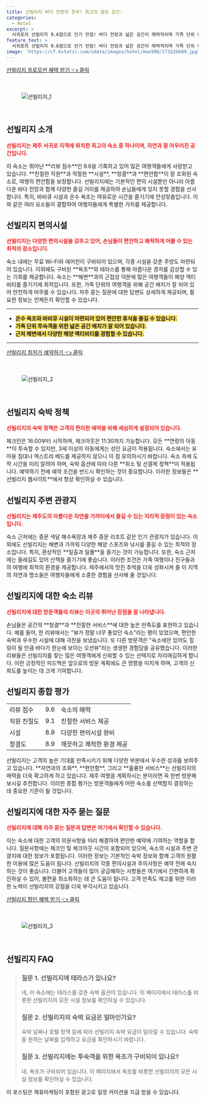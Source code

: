 ```yaml
---
title: 선빌리지 바다 전망의 천국! 최고의 힐링 공간✨
categories:
  - Hotel
excerpt: >
  서귀포의 선빌리지 9.6점으로 인기 만점! 바다 전망과 넓은 공간이 매력적이며 가족 단위 여행객에게 최적. 친절한 호스트와 깨끗한 시설로 완벽한 휴식을 즐기세요!
feature_text: >
  서귀포의 선빌리지 9.6점으로 인기 만점! 바다 전망과 넓은 공간이 매력적이며 가족 단위 여행객에게 최적. 친절한 호스트와 깨끗한 시설로 완벽한 휴식을 즐기세요!
image: 'https://cf.bstatic.com/xdata/images/hotel/max500/173226689.jpg?k=73409a1924248ed2d1dd26f8edd8d9461b54a3d432ed424791d97a79007cbf63&o=&hp=1'
---
```


<p><a class="modoo-button" href="https://tinyurl.com/2xqpncqk" rel="nofollow noopener">선빌리지 프로모션 혜택 받기 👈 클릭</a></p><br/>
<figure class="image"><img alt="선빌리지_1" src="https://cf.bstatic.com/xdata/images/hotel/max1024x768/168949849.jpg?k=277308d6fee135ac7903c92fdfe914c887c3b0ba81d5ce9b05b54e6b9f8a2939&amp;o=&amp;hp=1"/></figure><br/>

<h2 id="선빌리지_소개">선빌리지 소개</h2>
<p><b><span style="color: #ee2323;">선빌리지는 제주 서귀포 지역에 위치한 최고의 숙소 중 하나이며, 자연과 잘 어우러진 공간입니다.</span></b></p>
<p>이 숙소는 뛰어난 **리뷰 점수**인 9.6을 기록하고 있어 많은 여행객들에게 사랑받고 있습니다. **친절한 직원**과 적절한 **시설**, **청결**과 **편안함**이 잘 조화된 숙소로, 여행의 편안함을 보장합니다. 선빌리지에는 기본적인 편의 시설뿐만 아니라 아름다운 바다 전망과 함께 다양한 즐길 거리를 제공하여 손님들에게 잊지 못할 경험을 선사합니다. 특히, 바비큐 시설과 온수 욕조는 여유로운 시간을 즐기기에 안성맞춤입니다. 이와 같은 여러 요소들이 결합하여 여행자들에게 특별한 가치를 제공합니다.</p>
<h2 id="편의시설">선빌리지 편의시설</h2>
<p><b><span style="color: #ee2323;">선빌리지는 다양한 편의시설을 갖추고 있어, 손님들이 편안하고 쾌적하게 머물 수 있는 최적의 장소입니다.</span></b></p>
<p>숙소 내에는 무료 Wi-Fi와 에어컨이 구비되어 있으며, 각종 시설을 갖춘 주방도 마련되어 있습니다. 이외에도 구비된 **욕조**와 테라스를 통해 아름다운 경치를 감상할 수 있는 기회를 제공합니다. 숙소는 **해변**과의 근접성 덕분에 많은 여행객들이 해양 액티비티를 즐기기에 최적입니다. 또한, 가족 단위의 여행객을 위해 공간 배치가 잘 되어 있어 안전하게 머무를 수 있습니다. 자주 묻는 질문에 대한 답변도 상세하게 제공되며, 필요한 정보는 언제든지 확인할 수 있습니다.</p>
<hr/>
<ul>
<li><b><span style="background-color: #ffe066;">온수 욕조와 바비큐 시설이 마련되어 있어 편안한 휴식을 즐길 수 있습니다.</span></b></li>
<li><b><span style="background-color: #ffe066;">가족 단위 투숙객을 위한 넓은 공간 배치가 잘 되어 있습니다.</span></b></li>
<li><b><span style="background-color: #ffe066;">근처 해변에서 다양한 해양 액티비티를 경험할 수 있습니다.</span></b></li>
</ul>
<hr/>
<p><a class="modoo-button" href="https://tinyurl.com/2xqpncqk" rel="nofollow noopener">선빌리지 최저가 예약하기 👈 클릭</a></p><br/>
<figure class="image"><img alt="선빌리지_2" src="https://cf.bstatic.com/xdata/images/hotel/max500/173226689.jpg?k=73409a1924248ed2d1dd26f8edd8d9461b54a3d432ed424791d97a79007cbf63&amp;o=&amp;hp=1"/></figure><br/>
<h2 id="숙박_정책">선빌리지 숙박 정책</h2>
<p><b><span style="color: #ee2323;">선빌리지의 숙박 정책은 고객의 편리한 예약을 위해 세심하게 설정되어 있습니다.</span></b></p>
<p>체크인은 16:00부터 시작하며, 체크아웃은 11:30까지 가능합니다. 모든 **연령의 아동**이 투숙할 수 있지만, 3세 이상의 아동에게는 성인 요금이 적용됩니다. 숙소에서는 유아용 침대나 엑스트라 베드를 제공하지 않으니 이 점 유의하시기 바랍니다. 숙소 측에 도착 시간을 미리 알려야 하며, 숙박 옵션에 따라 다른 **취소 및 선결제 정책**이 적용됩니다. 예약하기 전에 예약 조건을 반드시 확인하는 것이 중요합니다. 이러한 정보들은 **선빌리지 웹사이트**에서 항상 확인하실 수 있습니다.</p>
<h2 id="주변_관광지">선빌리지 주변 관광지</h2>
<p><b><span style="color: #ee2323;">선빌리지는 제주도의 아름다운 자연을 가까이에서 즐길 수 있는 지리적 장점이 있는 숙소입니다.</span></b></p>
<p>숙소 근처에는 중문 색달 해수욕장과 제주 중문 리조트 같은 인기 관광지가 있습니다. 이외에도 선빌리지는 해변과 가까워 다양한 해양 스포츠와 낚시를 즐길 수 있는 최적의 장소입니다. 특히, 환상적인 **일출과 일몰**을 즐기는 것이 가능합니다. 또한, 숙소 근처에는 올레길도 있어 산책을 즐기기에 좋습니다. 이러한 조건은 가족 여행이나 친구들과의 여행에 최적의 환경을 제공합니다. 제주에서의 멋진 추억을 더욱 성화시켜 줄 이 지역의 자연과 명소들은 여행자들에게 소중한 경험을 선사해 줄 것입니다.</p>
<h2 id="숙소_리뷰">선빌리지에 대한 숙소 리뷰</h2>
<p><b><span style="color: #ee2323;">선빌리지에 대한 방문객들의 리뷰는 이곳의 뛰어난 장점을 잘 나타냅니다.</span></b></p>
<p>손님들은 공간의 **청결**과 **친절한 서비스**에 대한 높은 만족도를 표현하고 있습니다. 예를 들어, 한 리뷰에서는 "뷰가 정말 너무 좋았던 숙소"라는 평이 있었으며, 편안한 숙박과 우수한 시설에 대해 극찬을 보냈습니다. 또 다른 방문객은 "숙소에만 있어도 힐링이 될 만큼 바다가 한눈에 보이는 오션뷰"라는 생생한 경험담을 공유했습니다. 이러한 리뷰들은 선빌리지를 찾는 많은 여행객에게 신뢰할 수 있는 선택지로 자리매김하게 합니다. 이런 긍정적인 피드백은 앞으로의 방문 계획에도 큰 영향을 미치게 하며, 고객의 신뢰도를 높이는 데 크게 기여합니다.</p>
<h2 id="종합_평가">선빌리지 종합 평가</h2>
<table>
<tr>
<td>리뷰 점수</td>
<td>9.6</td>
<td>숙소의 매력</td>
</tr>
<tr>
<td>직원 친절도</td>
<td>9.1</td>
<td>친절한 서비스 제공</td>
</tr>
<tr>
<td>시설</td>
<td>8.9</td>
<td>다양한 편의시설 완비</td>
</tr>
<tr>
<td>청결도</td>
<td>8.9</td>
<td>깨끗하고 쾌적한 환경 제공</td>
</tr>
</table>
<p>선빌리지는 고객의 높은 기대를 만족시키기 위해 다양한 부분에서 우수한 성과를 보여주고 있습니다. **자연과의 조화**, **편안함**, 그리고 **훌륭한 서비스**는 선빌리지의 매력을 더욱 확고하게 하고 있습니다. 제주 여행을 계획하시는 분이라면 꼭 한번 방문해보시길 추천합니다. 이러한 종합 평가는 방문객들에게 어떤 숙소를 선택할지 결정하는 데 중요한 기준이 될 것입니다.</p>
<h2 id="자주_묻는_질문">선빌리지에 대한 자주 묻는 질문</h2>
<p><b><span style="color: #ee2323;">선빌리지에 대해 자주 묻는 질문과 답변은 여기에서 확인할 수 있습니다.</span></b></p>
<p>이는 숙소에 대한 고객의 의문사항을 미리 해결하여 편안한 예약에 기여하는 역할을 합니다. 질문사항에는 체크인 및 체크아웃 시간이 포함되어 있으며, 숙소의 시설과 주변 관광지에 대한 정보가 포함됩니다. 이러한 정보는 기본적인 숙박 정보와 함께 고객의 원활한 이용에 많은 도움이 됩니다. 선빌리지의 각종 편의시설과 주의사항은 예약 전에 숙지하는 것이 좋습니다. 더불어 고객들이 많이 궁금해하는 사항들은 여기에서 간편하게 확인하실 수 있어, 불편을 최소화하는 데 큰 도움이 됩니다. 고객 만족도 제고를 위한 이러한 노력이 선빌리지의 강점을 더욱 부각시키고 있습니다.</p>

<p><a class="modoo-button" href="https://tinyurl.com/2xqpncqk" rel="nofollow noopener">선빌리지 할인 혜택 받기 👈 클릭</a></p><br>

<figure class="image"><img src="https://cf.bstatic.com/xdata/images/hotel/max500/168949982.jpg?k=3f881b3d32d1af33ed7bd82eed92b18c9d1c34d56398c801bc4e21c0aa7861fc&o=&hp=1" alt="선빌리지_3"></figure><br>
<h2 id="선빌리지_FAQ">선빌리지 FAQ</h2>
<div itemscope="" itemtype="https://schema.org/FAQPage"> <blockquote> <div itemscope="" itemprop="mainEntity" itemtype="https://schema.org/Question"> <h3 id="질문_1" itemprop="name">질문 1. 선빌리지에 테라스가 있나요?</h3> <div itemscope="" itemprop="acceptedAnswer" itemtype="https://schema.org/Answer"> <span itemprop="text"> <p>네, 이 숙소에는 테라스를 갖춘 숙박 옵션이 있습니다. 이 페이지에서 테라스를 비롯한 선빌리지의 모든 시설 정보를 확인하실 수 있습니다.</p> </span> </div> </div> <div itemscope="" itemprop="mainEntity" itemtype="https://schema.org/Question"> <h3 id="질문_2" itemprop="name">질문 2. 선빌리지의 숙박 요금은 얼마인가요?</h3> <div itemscope="" itemprop="acceptedAnswer" itemtype="https://schema.org/Answer"> <span itemprop="text"> <p>숙박 날짜나 호텔 정책 등에 따라 선빌리지 숙박 요금이 달라질 수 있습니다. 숙박을 원하는 날짜를 입력하고 요금을 확인하시기 바랍니다.</p> </span> </div> </div> <div itemscope="" itemprop="mainEntity" itemtype="https://schema.org/Question"> <h3 id="질문_3" itemprop="name">질문 3. 선빌리지에는 투숙객을 위한 욕조가 구비되어 있나요?</h3> <div itemscope="" itemprop="acceptedAnswer" itemtype="https://schema.org/Answer"> <span itemprop="text"> <p>네, 욕조가 구비되어 있습니다. 이 페이지에서 욕조를 비롯한 선빌리지의 모든 시설 정보를 확인하실 수 있습니다.</p> </span> </div> </div> </blockquote> </div><p>이 포스팅은 제휴마케팅이 포함된 광고로 일정 커미션을 지급 받을 수 있습니다.</p>

